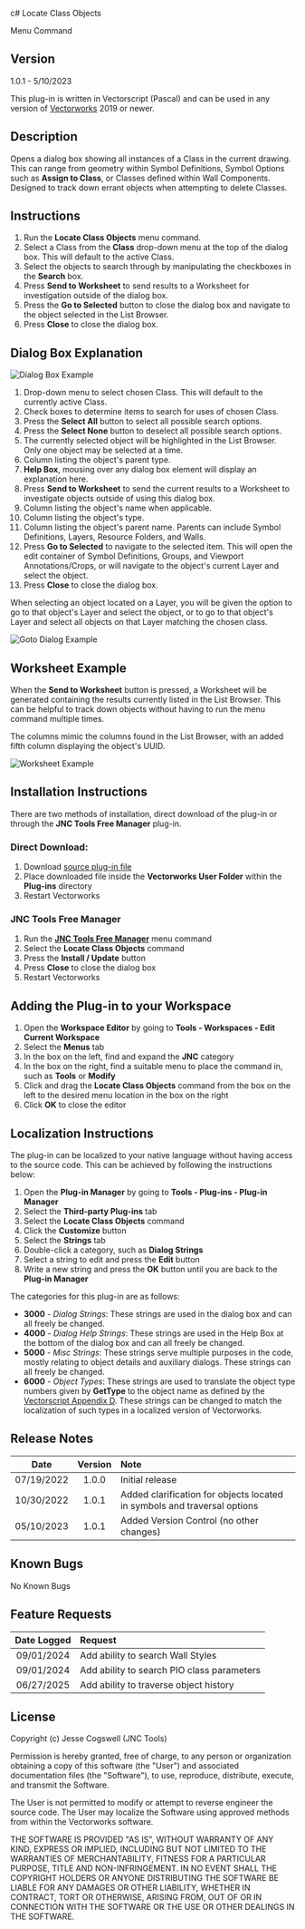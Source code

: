 c# Locate Class Objects

Menu Command

## Version

1.0.1 - 5/10/2023

This plug-in is written in Vectorscript (Pascal) and can be used in any version of [Vectorworks](https://www.vectorworks.net/) 2019 or newer.

## Description

Opens a dialog box showing all instances of a Class in the current drawing. This can range from geometry within Symbol Definitions, Symbol Options such as **Assign to Class**, or Classes defined within Wall Components. Designed to track down errant objects when attempting to delete Classes.

## Instructions

1. Run the **Locate Class Objects** menu command.
2. Select a Class from the **Class** drop-down menu at the top of the dialog box. This will default to the active Class.
3. Select the objects to search through by manipulating the checkboxes in the **Search** box.
4. Press **Send to Worksheet** to send results to a Worksheet for investigation outside of the dialog box.
5. Press the **Go to Selected** button to close the dialog box and navigate to the object selected in the List Browser.
6. Press **Close** to close the dialog box.

## Dialog Box Explanation

![Dialog Box Example](images/dialog-box-example.jpg)

1. Drop-down menu to select chosen Class. This will default to the currently active Class.
2. Check boxes to determine items to search for uses of chosen Class.
3. Press the **Select All** button to select all possible search options.
4. Press the **Select None** button to deselect all possible search options.
5. The currently selected object will be highlighted in the List Browser. Only one object may be selected at a time.
6. Column listing the object's parent type.
7. **Help Box**, mousing over any dialog box element will display an explanation here.
8. Press **Send to Worksheet** to send the current results to a Worksheet to investigate objects outside of using this dialog box.
9. Column listing the object's name when applicable.
10. Column listing the object's type.
11. Column listing the object's parent name. Parents can include Symbol Definitions, Layers, Resource Folders, and Walls.
12. Press **Go to Selected** to navigate to the selected item. This will open the edit container of Symbol Definitions, Groups, and Viewport Annotations/Crops, or will navigate to the object's current Layer and select the object.
13. Press **Close** to close the dialog box.

When selecting an object located on a Layer, you will be given the option to go to that object's Layer and select the object, or to go to that object's Layer and select all objects on that Layer matching the chosen class.

![Goto Dialog Example](images/goto-selected-dialog.jpg)

## Worksheet Example

When the **Send to Worksheet** button is pressed, a Worksheet will be generated containing the results currently listed in the List Browser. This can be helpful to track down objects without having to run the menu command multiple times.

The columns mimic the columns found in the List Browser, with an added fifth column displaying the object's UUID.

![Worksheet Example](images/worksheet-example.jpg)

## Installation Instructions

There are two methods of installation, direct download of the plug-in or through the **JNC Tools Free Manager** plug-in.

### Direct Download:

1. Download [source plug-in file](Locate%20Class%20Objects.vsm)
2. Place downloaded file inside the **Vectorworks User Folder** within the **Plug-ins** directory
3. Restart Vectorworks

### JNC Tools Free Manager

1. Run the [**JNC Tools Free Manager**](https://jncogs.github.io/JNC-Tools-Manager-Free/) menu command
2. Select the **Locate Class Objects** command
3. Press the **Install / Update** button
4. Press **Close** to close the dialog box
5. Restart Vectorworks

## Adding the Plug-in to your Workspace

1. Open the **Workspace Editor** by going to **Tools - Workspaces - Edit Current Workspace**
2. Select the **Menus** tab
3. In the box on the left, find and expand the **JNC** category
4. In the box on the right, find a suitable menu to place the command in, such as **Tools** or **Modify**
5. Click and drag the **Locate Class Objects** command from the box on the left to the desired menu location in the box on the right
6. Click **OK** to close the editor

## Localization Instructions

The plug-in can be localized to your native language without having access to the source code.  This can be achieved by following the instructions below:

1. Open the **Plug-in Manager** by going to **Tools - Plug-ins - Plug-in Manager**
2. Select the **Third-party Plug-ins** tab
3. Select the **Locate Class Objects** command
4. Click the **Customize** button
5. Select the **Strings** tab
6. Double-click a category, such as **Dialog Strings**
7. Select a string to edit and press the **Edit** button
8. Write a new string and press the **OK** button until you are back to the **Plug-in Manager**

The categories for this plug-in are as follows:

- **3000** - *Dialog Strings*: These strings are used in the dialog box and can all freely be changed.
- **4000** - *Dialog Help Strings*: These strings are used in the Help Box at the bottom of the dialog box and can all freely be changed.
- **5000** - *Misc Strings*: These strings serve multiple purposes in the code, mostly relating to object details and auxiliary dialogs. These strings can all freely be changed.
- **6000** - *Object Types*: These strings are used to translate the object type numbers given by **GetType** to the object name as defined by the [Vectorscript Appendix D](https://developer.vectorworks.net/index.php?title=VS:Function_Reference_Appendix_D). These strings can be changed to match the localization of such types in a localized version of Vectorworks.

## Release Notes

| Date | Version | Note |
| :---: | :---: | :--- |
| 07/19/2022 | 1.0.0 | Initial release |
| 10/30/2022 | 1.0.1 | Added clarification for objects located in symbols and traversal options |
| 05/10/2023 | 1.0.1 | Added Version Control (no other changes) |

## Known Bugs

No Known Bugs

## Feature Requests

| Date Logged | Request |
| :---: | :--- |
| 09/01/2024 | Add ability to search Wall Styles |
| 09/01/2024 | Add ability to search PIO class parameters |
| 06/27/2025 | Add ability to traverse object history |

## License

Copyright (c) Jesse Cogswell (JNC Tools)

Permission is hereby granted, free of charge, to any person or organization
obtaining a copy of this software (the "User") and associated documentation files (the "Software"),
to use, reproduce, distribute, execute, and transmit the Software.

The User is not permitted to modify or attempt to reverse engineer the source code.  The User may
localize the Software using approved methods from within the Vectorworks software.

THE SOFTWARE IS PROVIDED "AS IS", WITHOUT WARRANTY OF ANY KIND, EXPRESS OR
IMPLIED, INCLUDING BUT NOT LIMITED TO THE WARRANTIES OF MERCHANTABILITY,
FITNESS FOR A PARTICULAR PURPOSE, TITLE AND NON-INFRINGEMENT. IN NO EVENT
SHALL THE COPYRIGHT HOLDERS OR ANYONE DISTRIBUTING THE SOFTWARE BE LIABLE
FOR ANY DAMAGES OR OTHER LIABILITY, WHETHER IN CONTRACT, TORT OR OTHERWISE,
ARISING FROM, OUT OF OR IN CONNECTION WITH THE SOFTWARE OR THE USE OR OTHER
DEALINGS IN THE SOFTWARE.
